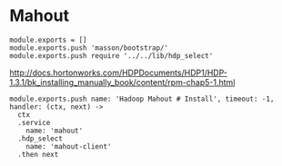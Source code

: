
# Mahout

    module.exports = []
    module.exports.push 'masson/bootstrap/'
    module.exports.push require '../../lib/hdp_select'

http://docs.hortonworks.com/HDPDocuments/HDP1/HDP-1.3.1/bk_installing_manually_book/content/rpm-chap5-1.html

    module.exports.push name: 'Hadoop Mahout # Install', timeout: -1, handler: (ctx, next) ->
      ctx
      .service
        name: 'mahout'
      .hdp_select
        name: 'mahout-client'
      .then next
